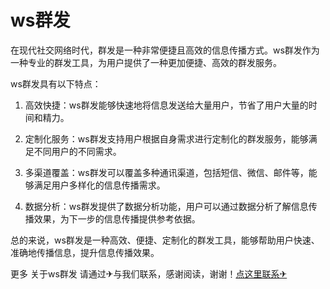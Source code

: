 # ws群发

在现代社交网络时代，群发是一种非常便捷且高效的信息传播方式。ws群发作为一种专业的群发工具，为用户提供了一种更加便捷、高效的群发服务。

ws群发具有以下特点：

1. 高效快捷：ws群发能够快速地将信息发送给大量用户，节省了用户大量的时间和精力。

2. 定制化服务：ws群发支持用户根据自身需求进行定制化的群发服务，能够满足不同用户的不同需求。

3. 多渠道覆盖：ws群发可以覆盖多种通讯渠道，包括短信、微信、邮件等，能够满足用户多样化的信息传播需求。

4. 数据分析：ws群发提供了数据分析功能，用户可以通过数据分析了解信息传播效果，为下一步的信息传播提供参考依据。

总的来说，ws群发是一种高效、便捷、定制化的群发工具，能够帮助用户快速、准确地传播信息，提升信息传播效果。

更多 关于ws群发 请通过✈与我们联系，感谢阅读，谢谢！[点这里联系✈](https://add.k02.cc)